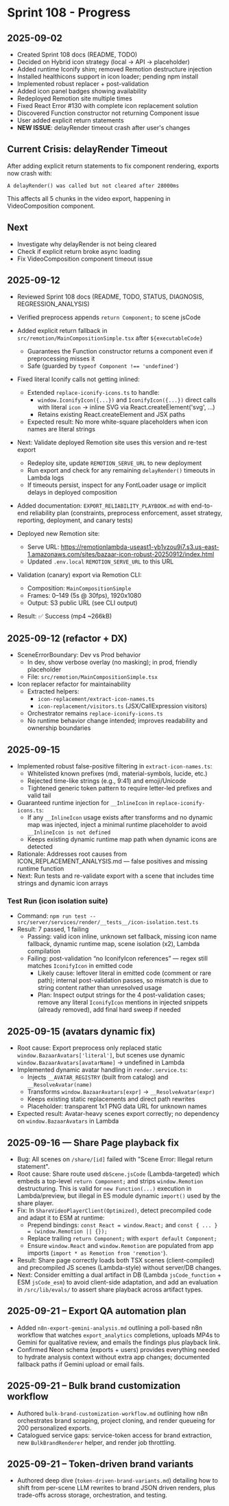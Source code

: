 # Sprint 108 - Progress

## 2025-09-02
- Created Sprint 108 docs (README, TODO)
- Decided on Hybrid icon strategy (local → API → placeholder)
- Added runtime Iconify shim; removed Remotion destructure injection
- Installed healthicons support in icon loader; pending npm install
- Implemented robust replacer + post-validation
- Added icon panel badges showing availability
- Redeployed Remotion site multiple times
- Fixed React Error #130 with complete icon replacement solution
- Discovered Function constructor not returning Component issue
- User added explicit return statements
- **NEW ISSUE**: delayRender timeout crash after user's changes

## Current Crisis: delayRender Timeout

After adding explicit return statements to fix component rendering, exports now crash with:
```
A delayRender() was called but not cleared after 28000ms
```

This affects all 5 chunks in the video export, happening in VideoComposition component.

## Next
- Investigate why delayRender is not being cleared
- Check if explicit return broke async loading
- Fix VideoComposition component timeout issue

## 2025-09-12
- Reviewed Sprint 108 docs (README, TODO, STATUS, DIAGNOSIS, REGRESSION_ANALYSIS)
- Verified preprocess appends `return Component;` to scene jsCode
- Added explicit return fallback in `src/remotion/MainCompositionSimple.tsx` after `${executableCode}`
  - Guarantees the Function constructor returns a component even if preprocessing misses it
  - Safe (guarded by `typeof Component !== 'undefined'`)
- Fixed literal Iconify calls not getting inlined:
  - Extended `replace-iconify-icons.ts` to handle:
    - `window.IconifyIcon({...})` and `IconifyIcon({...})` direct calls with literal `icon` → inline SVG via React.createElement('svg', ...)
    - Retains existing React.createElement and JSX paths
  - Expected result: No more white-square placeholders when icon names are literal strings
- Next: Validate deployed Remotion site uses this version and re-test export
  - Redeploy site, update `REMOTION_SERVE_URL` to new deployment
  - Run export and check for any remaining `delayRender()` timeouts in Lambda logs
  - If timeouts persist, inspect for any FontLoader usage or implicit delays in deployed composition
  
- Added documentation: `EXPORT_RELIABILITY_PLAYBOOK.md` with end-to-end reliability plan (constraints, preprocess enforcement, asset strategy, reporting, deployment, and canary tests)

- Deployed new Remotion site:
  - Serve URL: https://remotionlambda-useast1-yb1vzou9i7.s3.us-east-1.amazonaws.com/sites/bazaar-icon-robust-20250912/index.html
  - Updated `.env.local` `REMOTION_SERVE_URL` to this URL

- Validation (canary) export via Remotion CLI:
  - Composition: `MainCompositionSimple`
  - Frames: 0–149 (5s @ 30fps), 1920x1080
  - Output: S3 public URL (see CLI output)
- Result: ✅ Success (mp4 ~266kB)

## 2025-09-12 (refactor + DX)
- SceneErrorBoundary: Dev vs Prod behavior
  - In dev, show verbose overlay (no masking); in prod, friendly placeholder
  - File: `src/remotion/MainCompositionSimple.tsx`
- Icon replacer refactor for maintainability
  - Extracted helpers:
    - `icon-replacement/extract-icon-names.ts`
    - `icon-replacement/visitors.ts` (JSX/CallExpression visitors)
  - Orchestrator remains `replace-iconify-icons.ts`
  - No runtime behavior change intended; improves readability and ownership boundaries

## 2025-09-15
- Implemented robust false-positive filtering in `extract-icon-names.ts`:
  - Whitelisted known prefixes (mdi, material-symbols, lucide, etc.)
  - Rejected time-like strings (e.g., 9:41) and emoji/Unicode
  - Tightened generic token pattern to require letter-led prefixes and valid tail
- Guaranteed runtime injection for `__InlineIcon` in `replace-iconify-icons.ts`:
  - If any `__InlineIcon` usage exists after transforms and no dynamic map was injected, inject a minimal runtime placeholder to avoid `__InlineIcon is not defined`
  - Keeps existing dynamic runtime map path when dynamic icons are detected
- Rationale: Addresses root causes from ICON_REPLACEMENT_ANALYSIS.md — false positives and missing runtime function
- Next: Run tests and re-validate export with a scene that includes time strings and dynamic icon arrays

### Test Run (icon isolation suite)
- Command: `npm run test -- src/server/services/render/__tests__/icon-isolation.test.ts`
- Result: 7 passed, 1 failing
  - Passing: valid icon inline, unknown set fallback, missing icon name fallback, dynamic runtime map, scene isolation (x2), Lambda compilation
  - Failing: post-validation “no IconifyIcon references” — regex still matches `IconifyIcon` in emitted code
    - Likely cause: leftover literal in emitted code (comment or rare path); internal post-validation passes, so mismatch is due to string content rather than unresolved usage
    - Plan: Inspect output strings for the 4 post-validation cases; remove any literal `IconifyIcon` mentions in injected snippets (already removed), add final hard sweep if needed

## 2025-09-15 (avatars dynamic fix)
- Root cause: Export preprocess only replaced static `window.BazaarAvatars['literal']`, but scenes use dynamic `window.BazaarAvatars[avatarName]` → undefined in Lambda
- Implemented dynamic avatar handling in `render.service.ts`:
  - Injects `__AVATAR_REGISTRY` (built from catalog) and `__ResolveAvatar(name)`
  - Transforms `window.BazaarAvatars[expr]` → `__ResolveAvatar(expr)`
  - Keeps existing static replacements and direct path rewrites
  - Placeholder: transparent 1x1 PNG data URL for unknown names
- Expected result: Avatar-heavy scenes export correctly; no dependency on `window.BazaarAvatars` in Lambda
## 2025-09-16 — Share Page playback fix

- Bug: All scenes on `/share/[id]` failed with "Scene Error: Illegal return statement".
- Root cause: Share route used `dbScene.jsCode` (Lambda-targeted) which embeds a top-level `return Component;` and strips `window.Remotion` destructuring. This is valid for `new Function(...)` execution in Lambda/preview, but illegal in ES module dynamic `import()` used by the share player.
- Fix: In `ShareVideoPlayerClient(Optimized)`, detect precompiled code and adapt it to ESM at runtime:
  - Prepend bindings: `const React = window.React;` and `const { ... } = (window.Remotion || {});`
  - Replace trailing `return Component;` with `export default Component;`
  - Ensure `window.React` and `window.Remotion` are populated from app imports (`import * as Remotion from 'remotion'`).
- Result: Share page correctly loads both TSX scenes (client-compiled) and precompiled JS scenes (Lambda-style) without server/DB changes.
- Next: Consider emitting a dual artifact in DB (Lambda `jsCode_function` + ESM `jsCode_esm`) to avoid client-side adaptation, and add an evaluation in `/src/lib/evals/` to assert share playback across artifact types.

## 2025-09-21 – Export QA automation plan
- Added `n8n-export-gemini-analysis.md` outlining a poll-based n8n workflow that watches `export_analytics` completions, uploads MP4s to Gemini for qualitative review, and emails the findings plus playback link.
- Confirmed Neon schema (exports + users) provides everything needed to hydrate analysis context without extra app changes; documented fallback paths if Gemini upload or email fails.

## 2025-09-21 – Bulk brand customization workflow
- Authored `bulk-brand-customization-workflow.md` outlining how n8n orchestrates brand scraping, project cloning, and render queueing for 200 personalized exports.
- Catalogued service gaps: service-token access for brand extraction, new `BulkBrandRenderer` helper, and render job throttling.

## 2025-09-21 – Token-driven brand variants
- Authored deep dive (`token-driven-brand-variants.md`) detailing how to shift from per-scene LLM rewrites to brand JSON driven renders, plus trade-offs across storage, orchestration, and testing.
